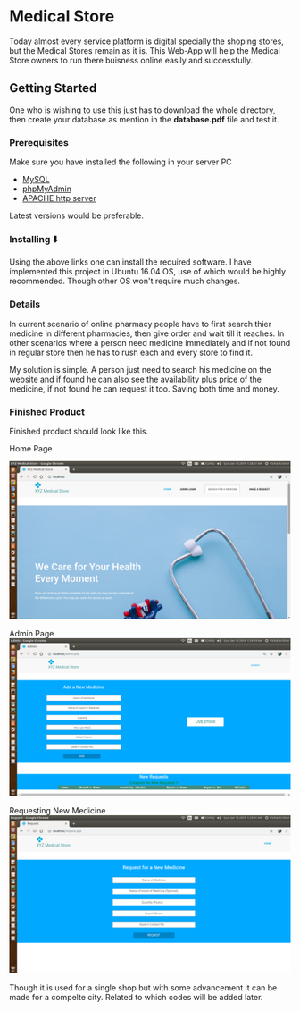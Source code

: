 # Medical Store
Today almost every service platform is digital specially the shoping stores, but the Medical Stores remain as it is. This 
Web-App will help the Medical Store owners to run there buisness online easily and successfully.

## Getting Started
One who is wishing to use this just has to download the whole directory, then create your database as mention in the 
**database.pdf** file and test it.

### Prerequisites
Make sure you have installed the following in your server PC
* [MySQL](https://dev.mysql.com/downloads/)
* [phpMyAdmin](https://www.phpmyadmin.net/downloads/)
* [APACHE http server](https://httpd.apache.org/download.cgi)

Latest versions would be preferable.

### Installing :arrow_down:
Using the above links one can install the required software. I have implemented this project in Ubuntu 16.04 OS, use of which
would be highly recommended. Though other OS won't require much changes.

### Details
In current scenario of online pharmacy people have to first search thier medicine in different pharmacies, then give order and
wait till it reaches.
In other scenarios where a person need medicine immediately and if not found in regular store then he has to rush each and
every store to find it.

My solution is simple. A person just need to search his medicine on the website and if found he can also see the availability
plus price of the medicine, if not found he can request it too. Saving both time and money.

### Finished Product
Finished product should look like this.

Home Page

![](img/Home.png)

Admin Page
![](img/Admin.png)

Requesting New Medicine
![](img/Request.png)

Though it is used for a single shop but with some advancement it can be made for a compelte city. Related to which codes will
be added later.
